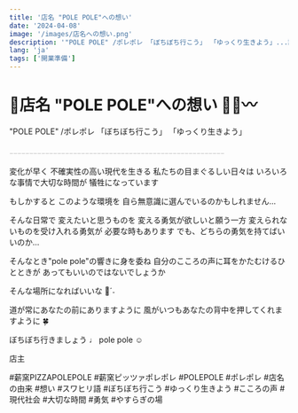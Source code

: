 ```yaml
---
title: '店名 "POLE POLE"への想い'
date: '2024-04-08'
image: '/images/店名への想い.png'
description: '"POLE POLE" /ポレポレ 「ぼちぼち行こう」 「ゆっくり生きよう」...詳細を表示'
lang: 'ja'
tags: ['開業準備']
---
```


# 🍕店名 "POLE POLE"への想い ✍🏻〰️

"POLE POLE" /ポレポレ
「ぼちぼち行こう」 「ゆっくり生きよう」　

𓐄𓐄𓐄𓐄𓐄𓐄𓐄𓐄𓐄𓐄𓐄𓐄𓐄𓐄𓐄𓐄𓐄𓐄𓐄𓐄𓐄𓐄𓐄𓐄𓐄𓐄𓐄𓐄𓐄𓐄𓐄𓐄𓐄𓐄𓐄𓐄𓐄𓐄𓐄𓐄𓐄𓐄𓐄𓐄𓐄𓐄𓐄𓐄𓐄𓐄𓐄𓐄𓐄𓐄

変化が早く
不確実性の高い現代を生きる
私たちの目まぐるしい日々は
いろいろな事情で大切な時間が
犠牲になっています

もしかすると
このような環境を
自ら無意識に選んでいるのかもしれません…

そんな日常で
変えたいと思うものを
変える勇気が欲しいと願う一方
変えられないものを受け入れる勇気が
必要な時もあります
でも、どちらの勇気を持てばいいのか…
 
そんなとき"pole pole"の響きに身を委ね
自分のこころの声に耳をかたむけるひとときが
あってもいいのではないでしょうか

そんな場所になればいいな 🌳ˊ˗

道が常にあなたの前にありますように
風がいつもあなたの背中を押してくれますように 🍀

ぼちぼち行きましょう ♩
pole pole ☺︎

店主

#薪窯PIZZAPOLEPOLE #薪窯ピッツァポレポレ #POLEPOLE #ポレポレ #店名の由来 #想い #スワヒリ語 #ぼちぼち行こう #ゆっくり生きよう #こころの声 #現代社会 #大切な時間 #勇気 #やすらぎの場
